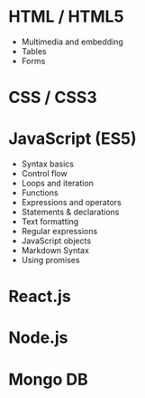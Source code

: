 # HTML / HTML5

- Multimedia and embedding
- Tables
- Forms

# CSS / CSS3

# JavaScript (ES5)

- Syntax basics
- Control flow
- Loops and iteration
- Functions
- Expressions and operators
- Statements & declarations
- Text formatting
- Regular expressions
- JavaScript objects
- Markdown Syntax
- Using promises

# React.js

# Node.js

# Mongo DB
